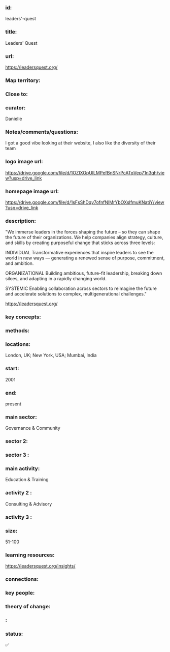 ### id: 
  leaders'-quest
### title: 
  Leaders' Quest
### url: 
  https://leadersquest.org/
### Map territory: 
  
### Close to: 
  
### curator: 
  Danielle
### Notes/comments/questions: 
  I got a good vibe looking at their website, I also like the diversity of their team
### logo image url: 
  https://drive.google.com/file/d/1OZlXOpUlLMPefBnSNrPcATqVep71n3qh/view?usp=drive_link
### homepage image url: 
  https://drive.google.com/file/d/1sFsShDqv7ofnfNlMrYbOXsIfmuKNatiY/view?usp=drive_link
### description: 
  "We immerse leaders in the forces shaping the future – so they can shape the future of their organizations. We help companies align strategy, culture, and skills by creating purposeful change that sticks across three levels:

INDIVIDUAL
Transformative experiences that inspire leaders to see the world in new ways — generating a renewed sense of purpose, commitment, and ambition.

ORGANIZATIONAL
Building ambitious, future-fit leadership, breaking down siloes, and adapting in a rapidly changing world.

SYSTEMIC
Enabling collaboration across sectors to reimagine the future and accelerate solutions to complex, multigenerational challenges."

https://leadersquest.org/
### key concepts: 
  
### methods: 
  
### locations: 
  London, UK; New York, USA; Mumbai, India
### start: 
  2001
### end: 
  present
### main sector: 
  Governance & Community
### sector 2: 
  
### sector 3 : 
  
### main activity: 
  Education & Training
### activity 2 : 
  Consulting & Advisory
### activity 3 : 
  
### size: 
  51-100
### learning resources: 
  https://leadersquest.org/insights/
### connections: 
  
### key people: 
  
### theory of change: 
  
### : 
  
### status: 
  ✅
